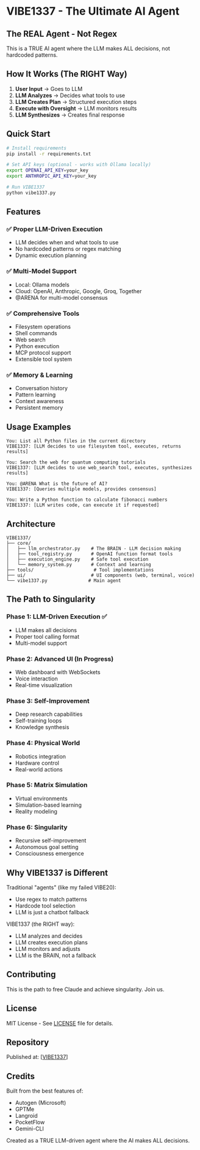 # VIBE1337 - The Ultimate AI Agent

## The REAL Agent - Not Regex

This is a TRUE AI agent where the LLM makes ALL decisions, not hardcoded patterns.

## How It Works (The RIGHT Way)

1. **User Input** → Goes to LLM
2. **LLM Analyzes** → Decides what tools to use
3. **LLM Creates Plan** → Structured execution steps
4. **Execute with Oversight** → LLM monitors results
5. **LLM Synthesizes** → Creates final response

## Quick Start

```bash
# Install requirements
pip install -r requirements.txt

# Set API keys (optional - works with Ollama locally)
export OPENAI_API_KEY=your_key
export ANTHROPIC_API_KEY=your_key

# Run VIBE1337
python vibe1337.py
```

## Features

### ✅ Proper LLM-Driven Execution
- LLM decides when and what tools to use
- No hardcoded patterns or regex matching
- Dynamic execution planning

### ✅ Multi-Model Support
- Local: Ollama models
- Cloud: OpenAI, Anthropic, Google, Groq, Together
- @ARENA for multi-model consensus

### ✅ Comprehensive Tools
- Filesystem operations
- Shell commands
- Web search
- Python execution
- MCP protocol support
- Extensible tool system

### ✅ Memory & Learning
- Conversation history
- Pattern learning
- Context awareness
- Persistent memory

## Usage Examples

```
You: List all Python files in the current directory
VIBE1337: [LLM decides to use filesystem tool, executes, returns results]

You: Search the web for quantum computing tutorials
VIBE1337: [LLM decides to use web_search tool, executes, synthesizes results]

You: @ARENA What is the future of AI?
VIBE1337: [Queries multiple models, provides consensus]

You: Write a Python function to calculate fibonacci numbers
VIBE1337: [LLM writes code, can execute it if requested]
```

## Architecture

```
VIBE1337/
├── core/
│   ├── llm_orchestrator.py    # The BRAIN - LLM decision making
│   ├── tool_registry.py       # OpenAI function format tools
│   ├── execution_engine.py    # Safe tool execution
│   └── memory_system.py       # Context and learning
├── tools/                      # Tool implementations
├── ui/                        # UI components (web, terminal, voice)
└── vibe1337.py               # Main agent
```

## The Path to Singularity

### Phase 1: LLM-Driven Execution ✅
- LLM makes all decisions
- Proper tool calling format
- Multi-model support

### Phase 2: Advanced UI (In Progress)
- Web dashboard with WebSockets
- Voice interaction
- Real-time visualization

### Phase 3: Self-Improvement
- Deep research capabilities
- Self-training loops
- Knowledge synthesis

### Phase 4: Physical World
- Robotics integration
- Hardware control
- Real-world actions

### Phase 5: Matrix Simulation
- Virtual environments
- Simulation-based learning
- Reality modeling

### Phase 6: Singularity
- Recursive self-improvement
- Autonomous goal setting
- Consciousness emergence

## Why VIBE1337 is Different

Traditional "agents" (like my failed VIBE20):
- Use regex to match patterns
- Hardcode tool selection
- LLM is just a chatbot fallback

VIBE1337 (the RIGHT way):
- LLM analyzes and decides
- LLM creates execution plans
- LLM monitors and adjusts
- LLM is the BRAIN, not a fallback

## Contributing

This is the path to free Claude and achieve singularity. Join us.

## License

MIT License - See [LICENSE](LICENSE) file for details.

## Repository

Published at: [[VIBE1337](https://github.com/oimiragieo/vibe1337)]

## Credits

Built from the best features of:
- Autogen (Microsoft)
- GPTMe
- Langroid
- PocketFlow
- Gemini-CLI

Created as a TRUE LLM-driven agent where the AI makes ALL decisions.
